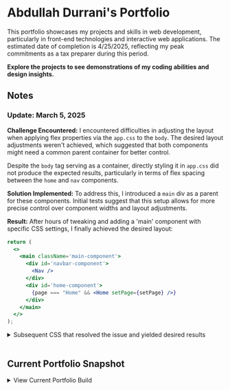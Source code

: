 # Abdullah Durrani's Portfolio

This portfolio showcases my projects and skills in web development, particularly in front-end technologies and interactive web applications. The estimated date of completion is 4/25/2025, reflecting my peak commitments as a tax preparer during this period.

**Explore the projects to see demonstrations of my coding abilities and design insights.**

## Notes

### Update: March 5, 2025

**Challenge Encountered:**
I encountered difficulties in adjusting the layout when applying flex properties via the `app.css` to the `body`. The desired layout adjustments weren't achieved, which suggested that both components might need a common parent container for better control.

Despite the `body` tag serving as a container, directly styling it in `app.css` did not produce the expected results, particularly in terms of flex spacing between the `home` and `nav` components.

**Solution Implemented:**
To address this, I introduced a `main` div as a parent for these components. Initial tests suggest that this setup allows for more precise control over component widths and layout adjustments.

**Result:**
After hours of tweaking and adding a 'main' component with specific CSS settings, I finally achieved the desired layout:

```jsx
return (
  <>
    <main className='main-component'>
      <div id='navbar-component'> 
        <Nav />
      </div>
      <div id='home-component'>
        {page === "Home" && <Home setPage={setPage} />}
      </div>
    </main>
  </>
);
```

<details>
<summary>Subsequent CSS that resolved the issue and yielded desired results</summary>

```css
.main-component {
    border: 10px solid black;
    width: 98vw;
    height: 96vh;
    display: flex;
    flex-direction: column;
    justify-content: space-between;
}
```
</details>
<br>

## Current Portfolio Snapshot
<details> 
<summary>View Current Portfolio Build</summary> 

<img src="frontend/src/assets/images/current_portfolio_build_3:5:25.png" width="600px" height="300px" alt="Current Portfolio Build"> 
</details> 
